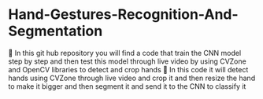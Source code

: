 # Hand-Gestures-Recognition-And-Segmentation
	In this git hub repository you will find a code that train the CNN model step by step and then test this model through live video by using CVZone and OpenCV libraries to detect and crop hands 
	In this code it will detect hands using CVZone through live video and crop it and then resize the hand to make it bigger and then segment it and send it to the CNN to classify it
